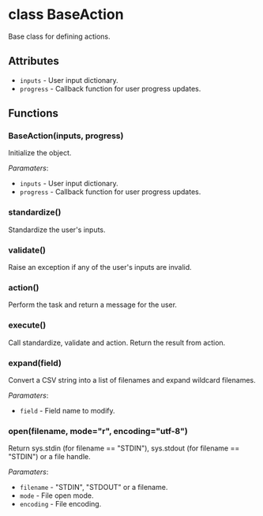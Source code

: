 # class BaseAction

Base class for defining actions.

## Attributes

* `inputs` - User input dictionary.
* `progress` - Callback function for user progress updates.

## Functions

### BaseAction(inputs, progress)

Initialize the object.

_Paramaters_:

* `inputs` - User input dictionary.
* `progress` - Callback function for user progress updates.

### standardize()

Standardize the user's inputs.

### validate()

Raise an exception if any of the user's inputs are invalid.

### action()

Perform the task and return a message for the user.

### execute()

Call standardize, validate and action. Return the result from action.

### expand(field)

Convert a CSV string into a list of filenames and expand wildcard filenames.

_Paramaters_:

* `field` - Field name to modify.

### open(filename, mode="r", encoding="utf-8")

Return sys.stdin (for filename == "STDIN"), sys.stdout (for filename == "STDIN") or a file handle.

_Paramaters_:

* `filename` - "STDIN", "STDOUT" or a filename.
* `mode` - File open mode.
* `encoding` - File encoding.
